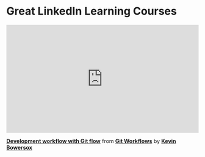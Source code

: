 <h1>Great LinkedIn Learning Courses</h1>

<div style="position:relative;height:0;padding-bottom:56.25%"><iframe width="640" height="360" src="https://www.linkedin.com/learning/embed/git-workflows/development-workflow-with-git-flow?autoplay=false&claim=AQEb4J1JAoU72gAAAY5_rfxy5XEvdVDJVgZkyM4AtV4vQKj9It5sbIyDajPYeA4x_MAMo0R65EGtuXBvkPprvCye4iIAVGnZ4Yx7NBTo6DqE4I14Gp1Xo6YU1xiF4gF7bVWgOUSUe-AJidIftDSUHmDIcA9CRN4O8juxD3RAtYLc6eLd-368FUAczqBqxJFS88z_CrtAfbzscXd1c00FiKvM8dHtSET_V2q2om-4M-Nly2_d6JPdEshcP8DnNDeR6m5Hp2wP9YsKz_LsbushWhneM8fv3DmFzWVIs1VR-_7HBwA9s4wrzeqYaazHtNhiyZ6ILjsWxcfkTmkIS02fYu9C15F8hV1mCuSaye8R8rQ2cYOXKR6lkvBbbE3IESxidjz7iYApBUQHLaHWdPPSy_0yWGP0Ewsk9xHLck1Bu45dcKPN-4M6bZCVCBeGAvOalnHO8w3JToRa4iHpg7NUMSz-r6o4qUTjVr4GCAMnsHWSfQPf4X6P6znE2olf5oiblrx0CzUZp1H4RJvN6DQHCjtgLBouFmUyAPYB-q7rS8TpR91U8ZnyR1xrmQPQFCxwtNYcy-X45Noiei47AVV35tcNHj9voCFuDcVSMaBSpdAyKBO6mJDuyjpmEIZZpuVwNm6GppRqUzscWPrNl1QjOZU25xg507rbXOFxOFLcxiIopBqSonmiDTAXAYWkBGl-2UBZTtR-eUdC1bbCyRn2Gg4l8Mk5Ub2BmezZJ-X3ROxAVJcWLWjaxyhAe8pxetGB8BDCNtWB0MRphuxDGsJmOiUB_UCO1fYcSjzo6mzeBShuSrPl2OEZffZwk1ctniFOOTDQZW5a5g3V2U2v_RFH96D7q0cGKiJXFiGNmJkqDu0axpu9e2_osrc4Uk2d5cZXCJqS4lTEfRHACmvH0bqBA_kZ1mXJzp8Cs00J-mkCU8oA8kHoEPVydBc-8DmUfBWd7lacWjKl3TtN49GOIsH13dVdSFt-t_Nbgr12HyJTiIqH2P9ylCWHqNzluhFcmf2ceYh70SfA-z6lQmACJFy6fsynNEQzoDNLXouxtQVoarFeHujzHuZ9SEfj5-T_b3IEB2tmh0LQCjfC8IRHhdLRWJNI6JeIy-ySdGdSkkFVSIa_--Aw_m2ceLeGaxls_TVSPm2CLu-SgpZ7IMoD4C4H49hNOyibP97EQOga3uAyiQyADmJo8XvaOb7eNfhA2-W49inlKPtRLPA" mozallowfullscreen="true" webkitallowfullscreen="true" allowfullscreen="true" frameborder="0" style="position:absolute;width:100%;height:100%;left:0"></iframe></div><p><strong><a href="https://www.linkedin.com/learning/git-workflows/development-workflow-with-git-flow?trk=embed_lil">Development workflow with Git flow</a></strong> from <strong><a href="https://www.linkedin.com/learning/git-workflows?trk=embed_lil">Git Workflows</a></strong> by <strong><a href="https://www.linkedin.com/learning/instructors/kevin-bowersox?trk=embed_lil">Kevin Bowersox</a></strong></p>
